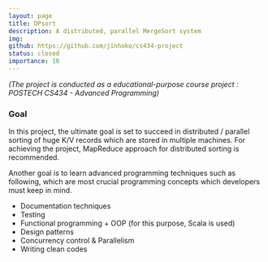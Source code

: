 ```yaml
---
layout: page
title: DPsort
description: A distributed, parallel MergeSort system
img: 
github: https://github.com/jinhoko/cs434-project
status: closed
importance: 10
---
```


<i>(The project is conducted as a educational-purpose course project : POSTECH CS434 - Advanced Programming)</i>

<h3>Goal</h3>

In this project, the ultimate goal is set to succeed in distributed / parallel sorting of huge K/V records which are stored in multiple machines. For achieving the project, MapReduce approach for distributed sorting is recommended.

Another goal is to learn advanced programming techniques such as following, which are most crucial programming concepts which developers must keep in mind.
- Documentation techniques
- Testing
- Functional programming + OOP (for this purpose, Scala is used)
- Design patterns
- Concurrency control & Parallelism
- Writing clean codes

